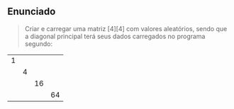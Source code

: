## Enunciado

> Criar e carregar uma matriz [4][4] com valores aleatórios, sendo que a diagonal principal terá seus dados carregados no programa segundo: 

| | | | |
| --- | --- | --- | --- |
| 1 | | | |
| | 4 | | |
| | | 16 | |
| | | | 64 | 